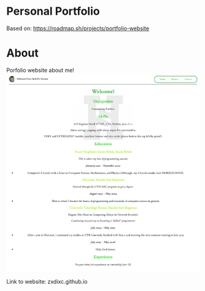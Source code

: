 # Personal Portfolio

Based on: https://roadmap.sh/projects/portfolio-website

# About

Porfolio website about me!
![alt text](<HS Portfolio - Homepage Screenshot.png>)

Link to website: zxdixc.github.io
